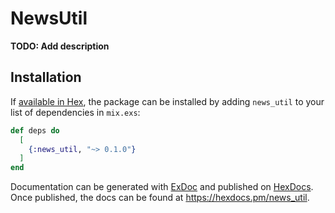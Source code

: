 # NewsUtil

**TODO: Add description**

## Installation

If [available in Hex](https://hex.pm/docs/publish), the package can be installed
by adding `news_util` to your list of dependencies in `mix.exs`:

```elixir
def deps do
  [
    {:news_util, "~> 0.1.0"}
  ]
end
```

Documentation can be generated with [ExDoc](https://github.com/elixir-lang/ex_doc)
and published on [HexDocs](https://hexdocs.pm). Once published, the docs can
be found at <https://hexdocs.pm/news_util>.

